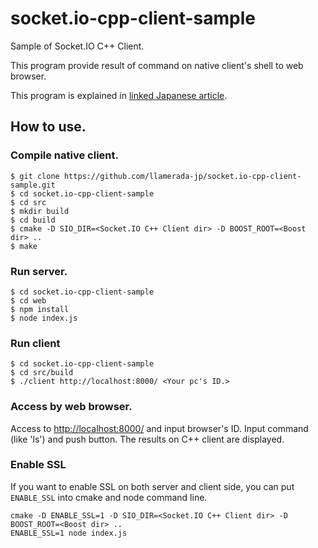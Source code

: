 # socket.io-cpp-client-sample
Sample of Socket.IO C++ Client.

This program provide result of command on native client's shell to web browser.

This program is explained in [linked Japanese article](http://llamerad-jp.hatenablog.com/entry/2015/05/22/151140).

## How to use.

### Compile native client.

```
$ git clone https://github.com/llamerada-jp/socket.io-cpp-client-sample.git
$ cd socket.io-cpp-client-sample
$ cd src
$ mkdir build
$ cd build
$ cmake -D SIO_DIR=<Socket.IO C++ Client dir> -D BOOST_ROOT=<Boost dir> ..
$ make
```

### Run server.

```
$ cd socket.io-cpp-client-sample
$ cd web
$ npm install
$ node index.js
```

### Run client

```
$ cd socket.io-cpp-client-sample
$ cd src/build
$ ./client http://localhost:8000/ <Your pc's ID.>
```

### Access by web browser.

Access to [http://localhost:8000/](http://localhost:8000/) and input browser's ID.
Input command (like 'ls') and push button.
The results on C++ client are displayed.

### Enable SSL

If you want to enable SSL on both server and client side, you can put `ENABLE_SSL` into cmake and node command line.

```
cmake -D ENABLE_SSL=1 -D SIO_DIR=<Socket.IO C++ Client dir> -D BOOST_ROOT=<Boost dir> ..
ENABLE_SSL=1 node index.js
```
